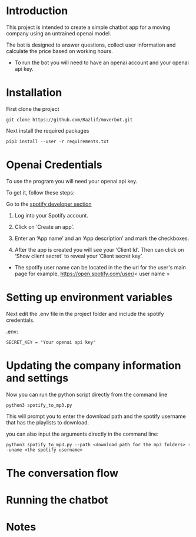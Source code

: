 # Introduction

This project is intended to create a simple chatbot app for a moving company using an untrained openai model.

The bot is designed to answer questions, collect user information and calculate the price based on working hours.

* To run the bot you will need to have an openai account and your openai api key.


# Installation

First clone the project
```
git clone https://github.com/Razlif/moverbot.git
```
Next install the required packages
```
pip3 install --user -r requirements.txt
```

# Openai Credentials

To use the program you will need your openai api key.

To get it, follow these steps:

Go to the [spotify developer section](https://developer.spotify.com/dashboard/applications)

1. Log into your Spotify account.

2. Click on ‘Create an app’.

3. Enter an ‘App name’ and an ‘App description’ and mark the checkboxes.

4. After the app is created you will see your ‘Client Id’. Then can click on ‘Show client secret` to reveal your ’Client secret key’.

* The spotify user name can be located in the the url for the user's main page for example, https://open.spotify.com/user/< user name >


# Setting up environment variables

Next edit the .env file in the project folder and include the spotify credentials.

.env:
```
SECRET_KEY = "Your openai api key"
```

# Updating the company information and settings

Now you can run the python script directly from the command line
```
python3 spotify_to_mp3.py
```
This will prompt you to enter the download path and the spotify username that has the playlists to download.

you can also input the arguments directly in the command line:
```
python3 spotify_to_mp3.py --path <download path for the mp3 folders> --uname <the spotify username>
```

# The conversation flow

# Running the chatbot

# Notes